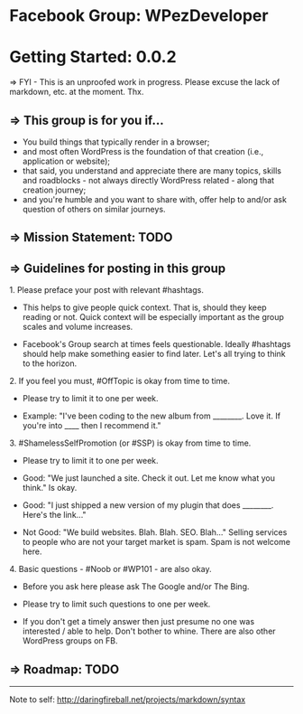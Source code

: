 Facebook Group: WPezDeveloper
=============================

Getting Started: 0.0.2
======================

=> FYI - This is an unproofed work in progress. Please excuse the lack of markdown, etc. at the moment. Thx. 


=> This group is for you if...
------------------------------

- You build things that typically render in a browser; 
- and most often WordPress is the foundation of that creation (i.e., application or website); 
- that said, you understand and appreciate there are many topics, skills and roadblocks - not always directly WordPress related - along that creation journey;
- and you're humble and you want to share with, offer help to and/or ask question of others on similar journeys.


=> Mission Statement: TODO
--------------------------



=> Guidelines for posting in this group
---------------------------------------

1\. Please preface your post with relevant #hashtags. 

- This helps to give people quick context. That is, should they keep reading or not. Quick context will be especially important as the group scales and volume increases. 

- Facebook's Group search at times feels questionable. Ideally #hashtags should help make something easier to find later. Let's all trying to think to the horizon.

2\. If you feel you must, #OffTopic is okay from time to time. 

- Please try to limit it to one per week. 

- Example: "I've been coding to the new album from ________. Love it. If you're into ____ then I recommend it." 

3\. #ShamelessSelfPromotion (or #SSP) is okay from time to time. 

- Please try to limit it to one per week. 

- Good: "We just launched a site. Check it out. Let me know what you think." Is okay.

- Good: "I just shipped a new version of my plugin that does ________. Here's the link..."

- Not Good: "We build websites. Blah. Blah. SEO. Blah..." Selling services to people who are not your target market is spam. Spam is not welcome here.

4\. Basic questions - #Noob or #WP101  - are also okay. 

- Before you ask here please ask The Google and/or The Bing.

- Please try to limit such questions to one per week.

- If you don't get a timely answer then just presume no one was interested / able to help. Don't bother to whine. There are also other WordPress groups on FB. 



=> Roadmap: TODO
----------------

----------------------------------------------------------------
Note to self: http://daringfireball.net/projects/markdown/syntax